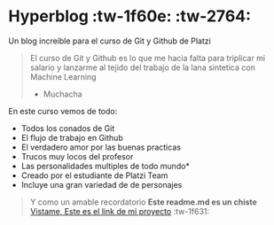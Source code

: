 # Hyperblog :tw-1f60e: :tw-2764:
Un blog increible para el curso de Git y Github de Platzi
> El curso de Git y Github es lo que me hacia falta para triplicar mi salario y lanzarme al tejido del trabajo de la lana sintetica con Machine Learning
> - Muchacha

En este curso vemos de todo:
* Todos los conados de Git
* El flujo de trabajo en Github
* El verdadero amor por las buenas practicas
* Trucos muy locos del profesor
* Las personalidades multiples de todo mundo*
* Creado por el estudiante de Platzi Team
* Incluye una gran variedad de de personajes
> Y como un amable recordatorio **Este readme.md es un chiste** 
[Vistame, Este es el link de mi proyecto](http://https://github.com/mahechahe/hyperblog "Vistame, Este es el link de mi proyecto") :tw-1f631:

